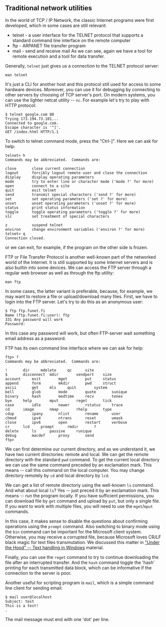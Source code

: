 ## Traditional network utilities

In the world of TCP / IP Network, the classic Internet programs were first developed, which in some cases are still relevant:
* telnet - a user interface for the TELNET protocol that supports a standard command line interface on the remote computer
* ftp - ARPANET file transfer program
* mail - send and receive mail
As we can see, again we have a tool for remote execution and a tool for data transfer.

Generally, `telnet` just gives us a connection to the TELNET protocol server:
```
man telnet
```
It's just a CLI for another host and this protocol still used for access to some hardware devices. Moreover, you can use it for debugging by connecting to other servers by choosing of TCP server's port. On modern systems, you can use the lighter netcat utility -- `nc`. For example let's try to play with HTTP protocol:
```
$ telnet google.com 80
Trying 173.194.73.101...
Connected to google.com.
Escape character is '^]'.
GET /index.html HTTP/1.1
```
To switch to telnet command mode, press the "Ctrl-]". Here we can ask for help:
```
telnet> h
Commands may be abbreviated.  Commands are:

close   	close current connection
logout  	forcibly logout remote user and close the connection
display 	display operating parameters
mode    	try to enter line or character mode ('mode ?' for more)
open    	connect to a site
quit    	exit telnet
send    	transmit special characters ('send ?' for more)
set     	set operating parameters ('set ?' for more)
unset   	unset operating parameters ('unset ?' for more)
status  	print status information
toggle  	toggle operating parameters ('toggle ?' for more)
slc     	set treatment of special characters

z       	suspend telnet
environ 	change environment variables ('environ ?' for more)
telnet> q
Connection closed.
```
or we can exit, for example, if the program on the other side is frozen.

FTP or File Transfer Protocol is another well-known part of the networked world of the Internet. It is still supported by some Internet servers and is also builtin into some devices. We can access the FTP server through a regular web browser as well as through the ftp utility:
```
man ftp
```
In some cases, the latter variant is preferable, because, for example, we may want to restore a file or upload/download many files. First, we have to login into the FTP server. Let's try to do this as an anonymous user:
```
$ ftp ftp.funet.fi
Name (ftp.funet.fi:user): ftp
331 Any password will work
Password:
```
In this case any password will work, but often FTP-server wait something email address as a password.

FTP has its own command line interface where we can ask for help:
```
ftp> ?
Commands may be abbreviated.  Commands are:

!		dir		mdelete		qc		site
$		disconnect	mdir		sendport	size
account		exit		mget		put		status
append		form		mkdir		pwd		struct
ascii		get		mls		quit		system
bell		glob		mode		quote		sunique
binary		hash		modtime		recv		tenex
bye		help		mput		reget		tick
case		idle		newer		rstatus		trace
cd		image		nmap		rhelp		type
cdup		ipany		nlist		rename		user
chmod		ipv4		ntrans		reset		umask
close		ipv6		open		restart		verbose
cr		lcd		prompt		rmdir		?
delete		ls		passive		runique
debug		macdef		proxy		send
ftp> 
```
We can first determine our current directory, and as we understand it, we have two current directories: remote and local. We can get the remote directory with the standard `pwd` command. To get the current local directory we can use the same command preceded by an exclamation mark. This means -- call this command on the local computer. You may change directory remotely by `cd` and local directory by `lcd`.

We can get a list of remote directoriy using the well-known `ls` command. And what about local `ls`? Yes -- just preced it by an exclamation mark. This means -- run the program locally. If you have sufficient permissions, you can download file by `get` command and upload by `put`, but only a single file. If you want to work with multiple files, you will need to use the `mget`/`mput` commands.

In this case, it makes sense to disable the questions about confirming operations using the `prompt` command. Also switching to binary mode using the `bin` command can be important for the Microsoft client system. Otherwise, you may receive a corrupted file, because Microsoft loves CR/LF black magic for text files transmutation. We discussed this matter in ["Under the Hood" -- Text handling in Windows](../under_the_hood/04_text_in_Windows.md) material.

Finally, you can use the `reget` command to try to continue downloading the file after an interrupted transfer. And the `hash` command toggle the 'hash' printing for each transmitted data block, which can be informative if the connection to the server is poor.

Another useful for scripting program is `mail`, which is a simple command line client for sending email:
```
$ mail user@localhost
Subject: test
This is a test!
.
```
The mail message must end with one 'dot' per line.

